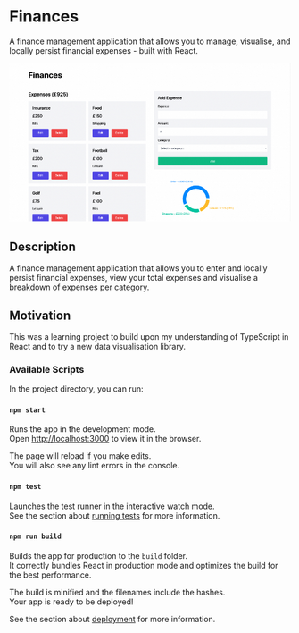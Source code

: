 # Finances

A finance management application that allows you to manage, visualise, and locally persist financial expenses - built with React.

![Finances](documentation/finances.jpg)

## Description

A finance management application that allows you to enter and locally persist financial expenses, view your total expenses and visualise a breakdown of expenses per category.

## Motivation

This was a learning project to build upon my understanding of TypeScript in React and to try a new data visualisation library.

### Available Scripts

In the project directory, you can run:

#### `npm start`

Runs the app in the development mode.\
Open [http://localhost:3000](http://localhost:3000) to view it in the browser.

The page will reload if you make edits.\
You will also see any lint errors in the console.

#### `npm test`

Launches the test runner in the interactive watch mode.\
See the section about [running tests](https://facebook.github.io/create-react-app/docs/running-tests) for more information.

#### `npm run build`

Builds the app for production to the `build` folder.\
It correctly bundles React in production mode and optimizes the build for the best performance.

The build is minified and the filenames include the hashes.\
Your app is ready to be deployed!

See the section about [deployment](https://facebook.github.io/create-react-app/docs/deployment) for more information.

